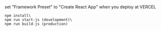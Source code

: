 set "Framework Preset" to "Create React App" when you deploy at VERCEL 

```
npm install\
npm run start-js (development)\
npm run build-js (production)
```

